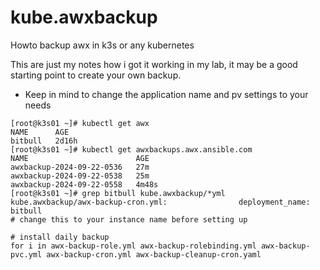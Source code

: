 # kube.awxbackup
Howto backup awx in k3s or any kubernetes

This are just my notes how i got it working in my lab, it may be a good starting point to create your own backup.
* Keep in mind to change the application name and pv settings to your needs

```
[root@k3s01 ~]# kubectl get awx
NAME      AGE
bitbull   2d16h
[root@k3s01 ~]# kubectl get awxbackups.awx.ansible.com 
NAME                        AGE
awxbackup-2024-09-22-0536   27m
awxbackup-2024-09-22-0538   25m
awxbackup-2024-09-22-0558   4m48s
[root@k3s01 ~]# grep bitbull kube.awxbackup/*yml
kube.awxbackup/awx-backup-cron.yml:                deployment_name: bitbull
# change this to your instance name before setting up

# install daily backup
for i in awx-backup-role.yml awx-backup-rolebinding.yml awx-backup-pvc.yml awx-backup-cron.yml awx-backup-cleanup-cron.yaml

```

